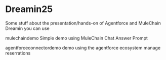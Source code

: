 # Dreamin25


Some stuff about the presentation/hands-on of Agentforce and MuleChain Dreamin you can use


mulechaindemo
Simple demo using MuleChain Chat Answer Prompt

agentforceconnectordemo
demo using the agentforce ecosystem manage reserrations

